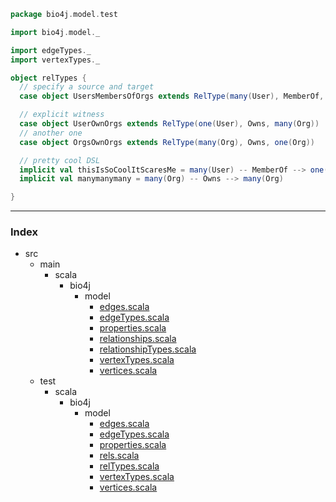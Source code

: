 
```scala
package bio4j.model.test

import bio4j.model._

import edgeTypes._
import vertexTypes._

object relTypes {
  // specify a source and target
  case object UsersMembersOfOrgs extends RelType(many(User), MemberOf, many(Org))

  // explicit witness
  case object UserOwnOrgs extends RelType(one(User), Owns, many(Org))
  // another one
  case object OrgsOwnOrgs extends RelType(many(Org), Owns, one(Org))

  // pretty cool DSL
  implicit val thisIsSoCoolItScaresMe = many(User) -- MemberOf --> one(Org)
  implicit val manymanymany = many(Org) -- Owns --> many(Org)

}

```


------

### Index

+ src
  + main
    + scala
      + bio4j
        + model
          + [edges.scala][main/scala/bio4j/model/edges.scala]
          + [edgeTypes.scala][main/scala/bio4j/model/edgeTypes.scala]
          + [properties.scala][main/scala/bio4j/model/properties.scala]
          + [relationships.scala][main/scala/bio4j/model/relationships.scala]
          + [relationshipTypes.scala][main/scala/bio4j/model/relationshipTypes.scala]
          + [vertexTypes.scala][main/scala/bio4j/model/vertexTypes.scala]
          + [vertices.scala][main/scala/bio4j/model/vertices.scala]
  + test
    + scala
      + bio4j
        + model
          + [edges.scala][test/scala/bio4j/model/edges.scala]
          + [edgeTypes.scala][test/scala/bio4j/model/edgeTypes.scala]
          + [properties.scala][test/scala/bio4j/model/properties.scala]
          + [rels.scala][test/scala/bio4j/model/rels.scala]
          + [relTypes.scala][test/scala/bio4j/model/relTypes.scala]
          + [vertexTypes.scala][test/scala/bio4j/model/vertexTypes.scala]
          + [vertices.scala][test/scala/bio4j/model/vertices.scala]

[main/scala/bio4j/model/edges.scala]: ../../../../main/scala/bio4j/model/edges.scala.md
[main/scala/bio4j/model/edgeTypes.scala]: ../../../../main/scala/bio4j/model/edgeTypes.scala.md
[main/scala/bio4j/model/properties.scala]: ../../../../main/scala/bio4j/model/properties.scala.md
[main/scala/bio4j/model/relationships.scala]: ../../../../main/scala/bio4j/model/relationships.scala.md
[main/scala/bio4j/model/relationshipTypes.scala]: ../../../../main/scala/bio4j/model/relationshipTypes.scala.md
[main/scala/bio4j/model/vertexTypes.scala]: ../../../../main/scala/bio4j/model/vertexTypes.scala.md
[main/scala/bio4j/model/vertices.scala]: ../../../../main/scala/bio4j/model/vertices.scala.md
[test/scala/bio4j/model/edges.scala]: edges.scala.md
[test/scala/bio4j/model/edgeTypes.scala]: edgeTypes.scala.md
[test/scala/bio4j/model/properties.scala]: properties.scala.md
[test/scala/bio4j/model/rels.scala]: rels.scala.md
[test/scala/bio4j/model/relTypes.scala]: relTypes.scala.md
[test/scala/bio4j/model/vertexTypes.scala]: vertexTypes.scala.md
[test/scala/bio4j/model/vertices.scala]: vertices.scala.md